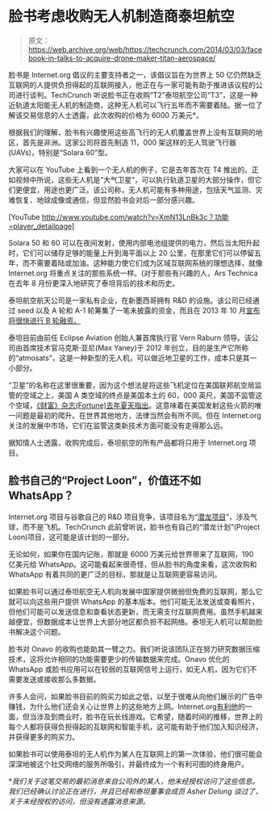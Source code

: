 # 脸书考虑收购无人机制造商泰坦航空

> 原文：<https://web.archive.org/web/https://techcrunch.com/2014/03/03/facebook-in-talks-to-acquire-drone-maker-titan-aerospace/>

脸书是 Internet.org 倡议的主要支持者之一，该倡议旨在为世界上 50 亿仍然缺乏互联网的人提供负担得起的互联网接入，他正在与一家可能有助于推进该议程的公司进行谈判。TechCrunch 听说脸书正在收购“T2”泰坦航空公司“T3”，这是一种近轨道太阳能无人机的制造商，这种无人机可以飞行五年而不需要着陆。据一位了解该交易信息的人士透露，此次收购的价格为 6000 万美元*。

根据我们的理解，脸书有兴趣使用这些高飞行的无人机覆盖世界上没有互联网的地区，首先是非洲。这家公司将首先制造 11，000 架这样的无人驾驶飞行器(UAVs)，特别是“Solara 60”型。

大家可以在 YouTube 上看到一个无人机的例子，它是去年首次在 T4 推出的。正如视频中所说，这些无人机是“大气卫星”，可以执行轨道卫星的大部分操作，但它们更便宜，用途也更广泛。该公司称，无人机可能有多种用途，包括天气监测、灾难恢复、地球成像或通信，但显然脸书会对后一部分感兴趣。

[YouTube http://www.youtube.com/watch?v=XmN13LnBk3c？功能=player_detailpage]

Solara 50 和 60 可以在夜间发射，使用内部电池组提供的电力，然后当太阳升起时，它们可以储存足够的能量上升到海平面以上 20 公里，在那里它们可以停留五年，而不需要着陆或加油。这种能力使它们成为区域互联网系统的理想选择，就像 Internet.org 将重点关注的那些系统一样。(对于那些有兴趣的人，Ars Technica 在去年 8 月份更深入地研究了泰坦背后的技术和历史。

泰坦航空航天公司是一家私有企业，在新墨西哥拥有 R&D 的设施。该公司已经通过 seed 以及 A 轮和 A-1 轮筹集了一笔未披露的资金，而且在 2013 年 10 月[宣布将很快进行 B 轮融资。](https://web.archive.org/web/20230404035859/http://www.businesswire.com/news/home/20131016005089/en/Aerospace-Veteran-Vern-Raburn-Joins-Atmospheric-Satellite#.UxUKqvSwLu8)

泰坦目前由前任 Eclipse Aviation 创始人兼首席执行官 Vern Raburn 领导。该公司由首席技术官马克斯·亚尼(Max Yaney)于 2012 年创立，目的是生产它所称的“atmosats”，这是一种新型的无人机，可以做近地卫星的工作，成本只是其一小部分。

“卫星”的名称在这里很重要，因为这个想法是将这些飞机定位在美国联邦航空局监管的空域之上，美国 A 类空域的终点是美国本土的 60，000 英尺，美国不监管这个空域，[《财富》杂志(Fortune)去年夏天指出](https://web.archive.org/web/20230404035859/http://tech.fortune.cnn.com/2013/08/23/solara-drone/)。这意味着在美国发射这些火箭的唯一问题是最初的爬升。在世界其他地方，法律当然会有所不同。但在 Internet.org 关注的发展中市场，它们在监管这类新技术方面可能没有走得那么远。

据知情人士透露，收购完成后，泰坦航空的所有产品都将只用于 Internet.org 项目。

## 脸书自己的“Project Loon”，价值还不如 WhatsApp？

Internet.org 项目与谷歌自己的 R&D 项目竞争，该项目名为“[潜龙项目](https://web.archive.org/web/20230404035859/https://techcrunch.com/2013/06/14/google-x-announces-project-loon-balloon-powered-internet-for-rural-remote-and-underserved-areas/)”，涉及气球，而不是飞机。TechCrunch 此前曾听说，脸书也有自己的“潜龙计划”(Project Loon)项目，这可能是该计划的一部分。

无论如何，如果你在国内记账，那就是 6000 万美元给世界带来了互联网，190 亿美元给 WhatsApp。这可能看起来很奇怪，但从脸书的角度来看，这次收购和 WhatsApp 有着共同的更广泛的目标，那就是让互联网更容易访问。

如果脸书可以通过泰坦航空无人机向发展中国家提供微弱但免费的互联网，那么它就可以向这些用户提供 WhatsApp 的基本版本。他们可能无法发送或查看照片，但他们可能可以发送信息和查看状态更新，而无需支付互联网费用。虽然手机越来越便宜，但数据成本让世界上大部分地区都负担不起网络。泰坦无人机可以帮助脸书解决这个问题。

脸书对 Onavo 的收购也能助其一臂之力。我们听说该团队正在努力研究数据压缩技术，这将允许相同的功能需要更少的传输数据来完成。Onavo 优化的 WhatsApp 或脸书应用可以在较弱的互联网信号上运行，如无人机，因为它们不需要发送或接收那么多数据。

许多人会问，如果脸书目前的购买力如此之低，以至于很难从向他们展示的广告中赚钱，为什么他们还会关心让世界上的这些地方上网。Internet.org[有](https://web.archive.org/web/20230404035859/https://techcrunch.com/2013/09/16/tech-to-connect-the-world/)[利他](https://web.archive.org/web/20230404035859/https://techcrunch.com/2013/09/11/everybody-wants-to-be-connected-thats-why-were-here/)的一面，但当涉及到商业时，脸书在玩长线游戏。它希望，随着时间的推移，世界上的每个人都将获得负担得起的互联网和智能手机，这可能有助于他们加入知识经济，并获得更多的购买力。

如果脸书可以使用泰坦的无人机作为某人在互联网上的第一次体验，他们很可能会深深地被这个社交网络的服务所吸引，并最终成为一个有利可图的终身用户。

**我们关于这笔交易的最初消息来自公司外的某人，他未经授权访问了这些信息。我们已经确认讨论正在进行，并且已经和泰坦董事会成员 Asher Delung 谈过了，关于未经授权的访问，但没有透露消息来源。*
